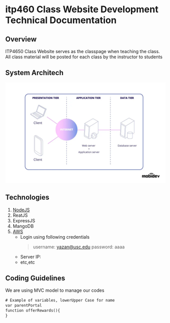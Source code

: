 # itp460 Class Website Development Technical Documentation
## Overview

ITP4650 Class Website serves as the classpage when teaching the class. All class material will be posted for each class by the instructor to students

## System Architech
![System Architech](3-tier-web-architecture.jpg)

## Technologies
1. [NodeJS](https://nodejs.org)
2. ReatJS
3. ExpressJS
4. MangoDB
5. [AWS](https://aws.amazon.com)
   * Login using following credentials
     > username: yazan@usc.edu
     > password: aaaa
   * Server IP:
   * etc,etc

## Coding Guidelines
We are using MVC model to manage our codes
```
# Example of variables, lowerUpper Case for name
var parentPortal 
function offerRewards(){
}
```
